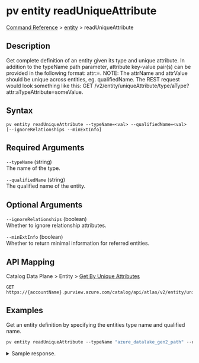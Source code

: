 # pv entity readUniqueAttribute
[Command Reference](../../../README.md#command-reference) > [entity](./main.md) > readUniqueAttribute

## Description
Get complete definition of an entity given its type and unique attribute. In addition to the typeName path parameter, attribute key-value pair(s) can be provided in the following format: attr:<attrName>=. NOTE: The attrName and attrValue should be unique across entities, eg. qualifiedName. The REST request would look something like this: GET /v2/entity/uniqueAttribute/type/aType?attr:aTypeAttribute=someValue.

## Syntax
```
pv entity readUniqueAttribute --typeName=<val> --qualifiedName=<val> [--ignoreRelationships --minExtInfo]
```

## Required Arguments
`--typeName` (string)  
The name of the type.

`--qualifiedName` (string)  
The qualified name of the entity.

## Optional Arguments
`--ignoreRelationships` (boolean)  
Whether to ignore relationship attributes.

`--minExtInfo` (boolean)  
Whether to return minimal information for referred entities.

## API Mapping
Catalog Data Plane > Entity > [Get By Unique Attributes](https://docs.microsoft.com/en-us/rest/api/purview/catalogdataplane/entity/get-by-unique-attributes)
```
GET https://{accountName}.purview.azure.com/catalog/api/atlas/v2/entity/uniqueAttribute/type/{typeName}
```

## Examples
Get an entity definition by specifying the entities type name and qualified name.
```powershell
pv entity readUniqueAttribute --typeName "azure_datalake_gen2_path" --qualifiedName "https://esg26fa7f24adls.dfs.core.windows.net/01-bronze/esg/xyz_company.csv"
```

<details><summary>Sample response.</summary>
<p>

```json
{
    "entity": {
        "attributes": {
            "ACL": null,
            "contentType": "application/octet-stream",
            "description": null,
            "groups": "$superuser",
            "isFile": true,
            "modifiedTime": 1645630994000,
            "name": "xyz_company.csv",
            "owner": "60117586-ca87-4eac-a217-9d130ded9af0",
            "path": "/01-bronze/esg/xyz_company.csv",
            "qualifiedName": "https://esg26fa7f24adls.dfs.core.windows.net/01-bronze/esg/xyz_company.csv",
            "replicatedFrom": null,
            "replicatedTo": null,
            "size": 2813,
            "userProperties": null
        },
        "classifications": [
            {
                "entityGuid": "dcd41879-dda2-4b3c-8c97-9b76d39799b1",
                "entityStatus": "ACTIVE",
                "lastModifiedTS": "1",
                "source": "LabelService",
                "typeName": "Microsoft.Label.9FBDE396_1A24_4C79_8EDF_9254A0F35055"
            },
            {
                "attributes": {
                    "confidence": null
                },
                "entityGuid": "dcd41879-dda2-4b3c-8c97-9b76d39799b1",
                "entityStatus": "ACTIVE",
                "lastModifiedTS": "1",
                "typeName": "MICROSOFT.FINANCIAL.US.ABA_ROUTING_NUMBER"
            }
        ],
        "collectionId": "esg-26fa7f24-pv",
        "createTime": 1645631429711,
        "createdBy": "ServiceAdmin",
        "guid": "dcd41879-dda2-4b3c-8c97-9b76d39799b1",
        "lastModifiedTS": "14",
        "relationshipAttributes": {
            "attachedSchema": [],
            "inputToProcesses": [],
            "meanings": [],
            "outputFromProcesses": [],
            "schema": [],
            "tabular_schema": {
                "displayText": "tabular_schema",
                "entityStatus": "ACTIVE",
                "guid": "1025260d-b33e-4e8a-9f2c-12f6f6f60000",
                "relationshipAttributes": {
                    "typeName": "tabular_schema_datasets"
                },
                "relationshipGuid": "ca638a66-da4e-4f24-8407-58c79753f04c",
                "relationshipStatus": "ACTIVE",
                "relationshipType": "tabular_schema_datasets",
                "typeName": "tabular_schema"
            }
        },
        "sourceDetails": {
            "ScanLastModifiedAt": "2022-02-23T15:45:56.3612911Z",
            "ScanResourceId": "datasources/AzureDataLakeStorage-Gbm/scans/Scan-Xei",
            "ScanRuleSetLastModifiedAt": "2021-12-09T18:06:33.0707225Z",
            "ScanRuleSetResourceId": "scanrulesets/AdlsGen2"
        },
        "status": "ACTIVE",
        "typeName": "azure_datalake_gen2_path",
        "updateTime": 1646040314960,
        "updatedBy": "095354ff-cae8-44ff-8120-22ec5a941b40",
        "version": 0
    },
    "referredEntities": {}
}
```
</p>
</details>
